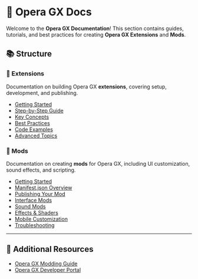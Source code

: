 # 📖 Opera GX Docs  

Welcome to the **Opera GX Documentation**! This section contains guides, tutorials, and best practices for creating **Opera GX Extensions** and **Mods**.  

## 📚 Structure  

### 🧩 Extensions  
Documentation on building Opera GX **extensions**, covering setup, development, and publishing.  
- [Getting Started](../docs/extension/getting_started.md)  
- [Step-by-Step Guide](../docs/extension/step_by_step.md)  
- [Key Concepts](../docs/extension/key_concepts.md)  
- [Best Practices](../docs/extension/best_practices.md)   
- [Code Examples](../docs/extension/code_samples.md)  
- [Advanced Topics](../docs/extension/advanced_topics.md) 

### 🎨 Mods  
Documentation on creating **mods** for Opera GX, including UI customization, sound effects, and scripting.  
- [Getting Started](../docs/mods/getting_started.md)  
- [Manifest.json Overview](../docs/mods/manifest_json.md)  
- [Publishing Your Mod](../docs/mods/publishing.md)  
- [Interface Mods](../docs/mods/interface)
- [Sound Mods](../docs/mods/sounds)
- [Effects & Shaders](../docsr/mods/effects)
- [Mobile Customization](../docs/mods/mobile_config)
- [Troubleshooting](../docs/mods/troubleshooting.md)  

---

## 🔗 Additional Resources  
- [Opera GX Modding Guide](https://github.com/opera-gaming/gxmods)  
- [Opera GX Developer Portal](https://dev.opera.com/)  